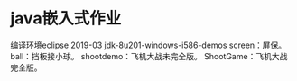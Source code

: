 # java嵌入式作业
编译环境eclipse 2019-03
jdk-8u201-windows-i586-demos
screen：屏保。
ball：挡板接小球。
shootdemo：飞机大战未完全版。
ShootGame：飞机大战完全版。
